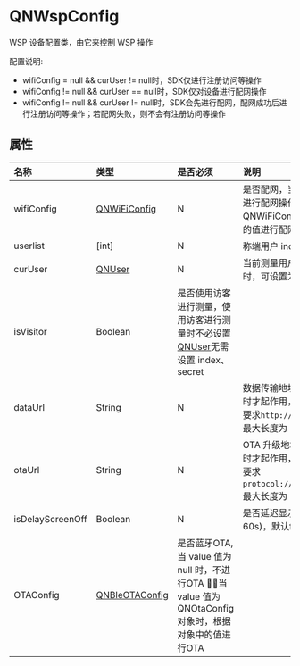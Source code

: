 # QNWspConfig

WSP 设备配置类，由它来控制 WSP 操作

配置说明:

- wifiConfig = null && curUser != null时，SDK仅进行注册访问等操作
- wifiConfig != null && curUser == null时，SDK仅对设备进行配网操作
- wifiConfig != null && curUser != null时，SDK会先进行配网，配网成功后进行注册访问等操作；若配网失败，则不会有注册访问等操作


## 属性

| 名称        | 类型                             |  是否必须  | 说明                                                                                                                             |
| :---------- | :--------------------------------| :--------------------------------  | :------------------------------------------------------------------------------------------------------------------------------- |
| wifiConfig  | [QNWiFiConfig](./QNWiFiConfig.md) | N | 是否配网，当 value 值为 null 时，不进行配网操作 ；当 value 值为 QNWiFiConfig 对象时，根据对象中的值进行配网设置                  |
| userlist |  [int]                         | N | 称端用户 index 集合                                                                                                        |                |
| curUser     | [QNUser](./QNUser.md)             | N | 当前测量用户，当只需配网无需测量时，可设置为null                                                                                                                    |
| isVisitor   | Boolean                           | 是否使用访客进行测量，使用访客进行测量时不必设置 [QNUser](./QNUser.md)无需设置 index、secret           |
| dataUrl     | String                            | N | 数据传输地址，只有 wifiConfig 有值时才起作用，否则可设为 null，格式要求`http://hostname:port/path/`, 最大长度为 128 个字节       |
| otaUrl      | String                            | N | OTA 升级地址，只有 wifiConfig 有值时才起作用，否则可设为 null，格式要求`protocol://hostname[:port]/path/`, 最大长度为 128 个字节 |
| isDelayScreenOff | Boolean                       | N | 是否延迟显示屏熄屏时间(大约延时60s)，默认false|
| OTAConfig |    [QNBleOTAConfig](./QNBleOTAConfig.md)                    | 是否蓝牙OTA, 当 value 值为 null 时，不进行OTA ；当 value 值为 QNOtaConfig 对象时，根据对象中的值进行OTA |